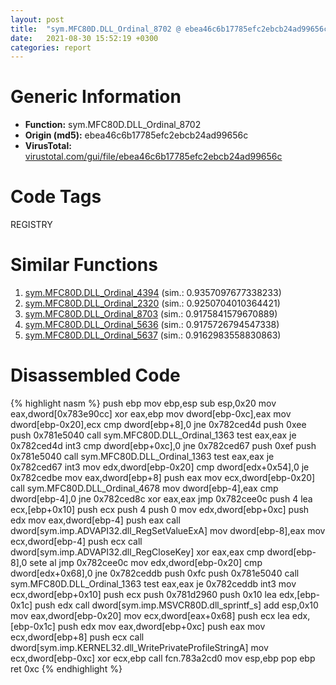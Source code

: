 ```yaml
---
layout: post
title:  "sym.MFC80D.DLL_Ordinal_8702 @ ebea46c6b17785efc2ebcb24ad99656c"
date:   2021-08-30 15:52:19 +0300
categories: report
---
```


# Generic Information
- **Function:** sym.MFC80D.DLL\_Ordinal\_8702
- **Origin (md5):** ebea46c6b17785efc2ebcb24ad99656c
- **VirusTotal:** [virustotal.com/gui/file/ebea46c6b17785efc2ebcb24ad99656c][virustotal_ref]

# Code Tags
<span class="tag" id="REGISTRY">REGISTRY</span>


# Similar Functions

1. [sym.MFC80D.DLL\_Ordinal\_4394][similar_1_ref] (sim.: 0.9357097677338233)
2. [sym.MFC80D.DLL\_Ordinal\_2320][similar_2_ref] (sim.: 0.9250704010364421)
3. [sym.MFC80D.DLL\_Ordinal\_8703][similar_3_ref] (sim.: 0.9175841579670889)
4. [sym.MFC80D.DLL\_Ordinal\_5636][similar_4_ref] (sim.: 0.9175726794547338)
5. [sym.MFC80D.DLL\_Ordinal\_5637][similar_5_ref] (sim.: 0.9162983558830863)


# Disassembled Code

{% highlight nasm %}
push ebp
mov ebp,esp
sub esp,0x20
mov eax,dword[0x783e90cc]
xor eax,ebp
mov dword[ebp-0xc],eax
mov dword[ebp-0x20],ecx
cmp dword[ebp+8],0
jne 0x782ced4d
push 0xee
push 0x781e5040
call sym.MFC80D.DLL_Ordinal_1363
test eax,eax
je 0x782ced4d
int3 
cmp dword[ebp+0xc],0
jne 0x782ced67
push 0xef
push 0x781e5040
call sym.MFC80D.DLL_Ordinal_1363
test eax,eax
je 0x782ced67
int3 
mov edx,dword[ebp-0x20]
cmp dword[edx+0x54],0
je 0x782cedbe
mov eax,dword[ebp+8]
push eax
mov ecx,dword[ebp-0x20]
call sym.MFC80D.DLL_Ordinal_4678
mov dword[ebp-4],eax
cmp dword[ebp-4],0
jne 0x782ced8c
xor eax,eax
jmp 0x782cee0c
push 4
lea ecx,[ebp+0x10]
push ecx
push 4
push 0
mov edx,dword[ebp+0xc]
push edx
mov eax,dword[ebp-4]
push eax
call dword[sym.imp.ADVAPI32.dll_RegSetValueExA]
mov dword[ebp-8],eax
mov ecx,dword[ebp-4]
push ecx
call dword[sym.imp.ADVAPI32.dll_RegCloseKey]
xor eax,eax
cmp dword[ebp-8],0
sete al
jmp 0x782cee0c
mov edx,dword[ebp-0x20]
cmp dword[edx+0x68],0
jne 0x782ceddb
push 0xfc
push 0x781e5040
call sym.MFC80D.DLL_Ordinal_1363
test eax,eax
je 0x782ceddb
int3 
mov ecx,dword[ebp+0x10]
push ecx
push 0x781d2960
push 0x10
lea edx,[ebp-0x1c]
push edx
call dword[sym.imp.MSVCR80D.dll_sprintf_s]
add esp,0x10
mov eax,dword[ebp-0x20]
mov ecx,dword[eax+0x68]
push ecx
lea edx,[ebp-0x1c]
push edx
mov eax,dword[ebp+0xc]
push eax
mov ecx,dword[ebp+8]
push ecx
call dword[sym.imp.KERNEL32.dll_WritePrivateProfileStringA]
mov ecx,dword[ebp-0xc]
xor ecx,ebp
call fcn.783a2cd0
mov esp,ebp
pop ebp
ret 0xc
{% endhighlight %}


[similar_1_ref]: /report/sym.MFC80D.DLL_Ordinal_4394@ebea46c6b17785efc2ebcb24ad99656c
[similar_2_ref]: /report/sym.MFC80D.DLL_Ordinal_2320@ebea46c6b17785efc2ebcb24ad99656c
[similar_3_ref]: /report/sym.MFC80D.DLL_Ordinal_8703@ebea46c6b17785efc2ebcb24ad99656c
[similar_4_ref]: /report/sym.MFC80D.DLL_Ordinal_5636@ebea46c6b17785efc2ebcb24ad99656c
[similar_5_ref]: /report/sym.MFC80D.DLL_Ordinal_5637@ebea46c6b17785efc2ebcb24ad99656c
[virustotal_ref]: https://www.virustotal.com/gui/file/ebea46c6b17785efc2ebcb24ad99656c